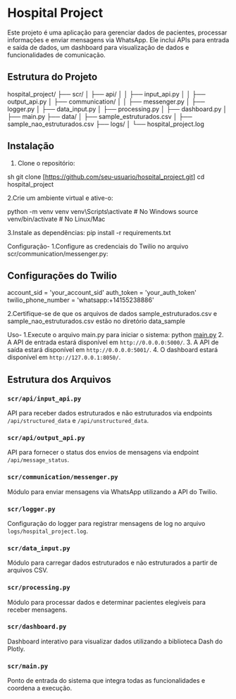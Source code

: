 # Hospital Project

Este projeto é uma aplicação para gerenciar dados de pacientes, processar informações e enviar mensagens via WhatsApp. Ele inclui APIs para entrada e saída de dados, um dashboard para visualização de dados e funcionalidades de comunicação.

## Estrutura do Projeto

hospital_project/
├── scr/
│   ├── api/
│   │   ├── input_api.py
│   │   ├── output_api.py
│   ├── communication/
│   │   ├── messenger.py
│   ├── logger.py
│   ├── data_input.py
│   ├── processing.py
│   ├── dashboard.py
│   ├── main.py
├── data/
│   ├── sample_estruturados.csv
│   ├── sample_nao_estruturados.csv
├── logs/
│   └── hospital_project.log

## Instalação

1. Clone o repositório:

sh
git clone [https://github.com/seu-usuario/hospital_project.git]
cd hospital_project

2.Crie um ambiente virtual e ative-o:

python -m venv venv
venv\Scripts\activate  # No Windows
source venv/bin/activate  # No Linux/Mac

3.Instale as dependências:
pip install -r requirements.txt

Configuração-
1.Configure as credenciais do Twilio no arquivo scr/communication/messenger.py:

## Configurações do Twilio

account_sid = 'your_account_sid'
auth_token = 'your_auth_token'
twilio_phone_number = 'whatsapp:+14155238886'

2.Certifique-se de que os arquivos de dados sample_estruturados.csv e sample_nao_estruturados.csv estão no diretório data_sample

Uso-
1.Execute o arquivo main.py para iniciar o sistema:
python [main.py](http://_vscodecontentref_/1)
2. A API de entrada estará disponível em `http://0.0.0.0:5000/`.
3. A API de saída estará disponível em `http://0.0.0.0:5001/`.
4. O dashboard estará disponível em `http://127.0.0.1:8050/`.

## Estrutura dos Arquivos

### `scr/api/input_api.py`

API para receber dados estruturados e não estruturados via endpoints `/api/structured_data` e `/api/unstructured_data`.

### `scr/api/output_api.py`

API para fornecer o status dos envios de mensagens via endpoint `/api/message_status`.

### `scr/communication/messenger.py`

Módulo para enviar mensagens via WhatsApp utilizando a API do Twilio.

### `scr/logger.py`

Configuração do logger para registrar mensagens de log no arquivo `logs/hospital_project.log`.

### `scr/data_input.py`

Módulo para carregar dados estruturados e não estruturados a partir de arquivos CSV.

### `scr/processing.py`

Módulo para processar dados e determinar pacientes elegíveis para receber mensagens.

### `scr/dashboard.py`

Dashboard interativo para visualizar dados utilizando a biblioteca Dash do Plotly.

### `scr/main.py`

Ponto de entrada do sistema que integra todas as funcionalidades e coordena a execução.
